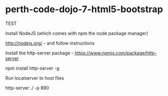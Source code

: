 # perth-code-dojo-7-html5-bootstrap

TEST

Install NodeJS (which comes with npm the node package manager)

http://nodejs.org/ - and follow instructions

Install the http-server package - https://www.npmjs.com/package/http-server

npm install http-server -g

Run localserver to host files

http-server ./ -p 890

